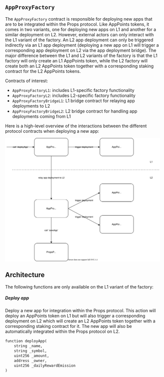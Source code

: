 ## `AppProxyFactory`

The `AppProxyFactory` contract is responsible for deploying new apps that are to be integrated within the Props protocol. Like AppPoints tokens, it comes in two variants, one for deploying new apps on L1 and another for a similar deployment on L2. However, external actors can only interact with the L1 variant of the factory. An L2 app deployment can only be triggered indirectly via an L1 app deployment (deploying a new app on L1 will trigger a corresponding app deployment on L2 via the app deployment bridge). The major difference between the L1 and L2 variants of the factory is that the L1 factory will only create an L1 AppPoints token, while the L2 factory will create both an L2 AppPoints token together with a corresponding staking contract for the L2 AppPoints tokens.

Contracts of interest:

- `AppProxyFactoryL1`: includes L1-specific factory functionality
- `AppProxyFactoryL2`: includes L2-specific factory functionality
- `AppProxyFactoryBridgeL1`: L1 bridge contract for relaying app deployments to L2
- `AppProxyFactoryBridgeL2`: L2 bridge contract for handling app deployments coming from L1

Here is a high-level overview of the interactions between the different protocol contracts when deploying a new app:

![app deployment](./diagrams/app-deployment.svg)

## Architecture

The following functions are only available on the L1 variant of the factory:

##### Deploy app

Deploy a new app for integration within the Props protocol. This action will deploy an AppPoints token on L1 but will also trigger a corresponding deployment on L2 which will create an L2 AppPoints token together with a corresponding staking contract for it. The new app will also be automatically integrated within the Props protocol on L2.

```solidity
function deployApp(
    string _name,
    string _symbol,
    uint256 _amount,
    address _owner,
    uint256 _dailyRewardEmission
)
```
